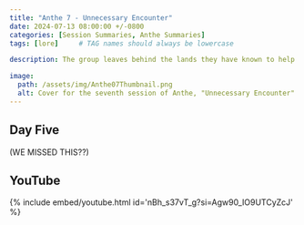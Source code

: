 ```yaml
---
title: "Anthe 7 - Unnecessary Encounter"
date: 2024-07-13 08:00:00 +/-0800
categories: [Session Summaries, Anthe Summaries]
tags: [lore]     # TAG names should always be lowercase

description: The group leaves behind the lands they have known to help their mysterious benefactors. The Kingdom of Fomoria stretches before them, an uninviting grassland to the sea.

image:
  path: /assets/img/Anthe07Thumbnail.png
  alt: Cover for the seventh session of Anthe, "Unnecessary Encounter". A road leads into the distance where a mob with fire has started an ominous smoke cloud. Made by Blake. 
---
```


## Day Five

(WE MISSED THIS??)

## YouTube

{% include embed/youtube.html id='nBh_s37vT_g?si=Agw90_IO9UTCyZcJ' %}
